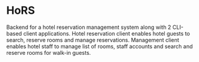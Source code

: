 # HoRS

Backend for a hotel reservation management system along with 2 CLI-based client applications. Hotel reservation client enables hotel guests to search, reserve rooms and manage reservations. Management client enables hotel staff to manage list of rooms, staff accounts and search and reserve rooms for walk-in guests.
